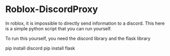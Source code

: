 # Roblox-DiscordProxy
In roblox, it is impossible to directly send information to a discord. This here is a simple python script that you can run yourself.


To run this yourself, you need the discord library and the flask library

pip install discord
pip install flask
